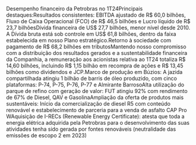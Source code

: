 Desempenho financeiro da Petrobras no 1T24Principais destaques:Resultados consistentes: EBITDA ajustado de R$ 60,0 bilhões, Fluxo de Caixa Operacional (FCO) de R$ 46,5 bilhões e Lucro líquido de R$ 23,7 bilhõesDívida financeira de US$ 27,7 bilhões, menor nível desde 2010. A Dívida bruta está sob controle em US$ 61,8 bilhões, dentro da faixa estabelecida em nosso Plano estratégico.Retorno à sociedade com pagamento de R$ 68,2 bilhões em tributosMantendo nosso compromisso com a distribuição dos resultados gerados e a sustentabilidade financeira da Companhia, a remuneração aos acionistas relativa ao 1T24 totaliza R$ 14,60 bilhões, incluindo R$ 1,15 bilhão em recompra de ações e R$ 13,45 bilhões como dividendos e JCP.Marco de produção em Búzios: A jazida compartilhada atingiu 1 bilhão de barris de óleo produzido, com cinco plataformas: P-74, P-75, P-76, P-77 e Almirante BarrosoAlta utilização do parque de refino com geração de valor: FUT atingiu 92% com rendimento de 67% de Diesel, QAV e GasolinaAmpliação da oferta de produtos mais sustentáveis: Início da comercialização de diesel R5 com conteúdo renovável e estabelecimento de parceria para a venda de asfalto CAP Pro WAquisição de I-RECs (Renewable Energy Certificate): atesta que toda a energia elétrica adquirida pela Petrobras para o desenvolvimento das suas atividades tenha sido gerada por fontes renováveis (neutralidade das emissões de escopo 2 em 2023)
